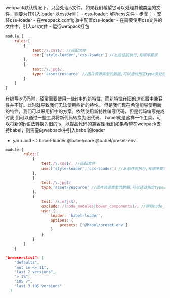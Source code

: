 webpack默认情况下，只会处理js文件，如果我们希望它可以处理其他类型的文件，则要为其引入loader
        以css为例：
            - css-loader: 解析css文件
            - 步骤：
                - 安装css-loader
                - 在webpack.config.js中配置css-loader
                - 在需要使用css文件的文件中，引入css文件
                - 运行webpack打包

```js
module:{
    rules:[
        {
            test:/\.css$/, //匹配文件
            use:['style-loader','css-loader'] //从后往前执行,有顺序要求
        },
        {
            test:/\.jpg$/,
            type:'asset/resource' //图片资源类型的数据,可以通过指定type来处理,相当于内置loader
        }
    ]
}
```

在编写js代码时，经常需要使用一些js中的新特性，而新特性在旧的浏览器中兼容性并不好。此时就导致我们无法使用些新的特性。
但是我们现在希望能够使用新的特性，我们可以采用折中的方案。依然使用新特性编写代码，但是代码编写完成时我
们可以通过一些工具将新代码转换为旧代码。
babel就是这样一个工具，可以将新的js语法转换为旧的js，以提高代码的兼容性
我们如果希望在webpack支持babel，则需要向webpack中引入babel的loader

- yarn add -D babel-loader @babel/core @babel/preset-env

```js
module:{
        rules:[
            {
                test:/\.css$/, //匹配文件
                use:['style-loader','css-loader'] //从后往前执行,有顺序要求
            },
            {
                test:/\.jpg$/,
                type:'asset/resource' //图片资源类型的数据,可以通过指定type来处理,相当于内置loader
            },
            {
                test: /\.m?js$/,
                exclude: /(node_modules|bower_components)/, //排除node_modules中的文件
                use: {
                    loader: 'babel-loader',
                    options: {
                        presets: ['@babel/preset-env']
                    }
                }
            }
        ]
    }
```
```json
"browserslist": [
    "defaults",
    "not ie <= 11",
    "last 2 versions",
    "> 1%",
    "iOS 7",
    "last 3 iOS versions"
  ]
```